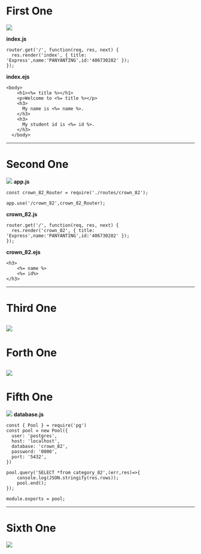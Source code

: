# First One
![](https://i.imgur.com/e0YQHrD.png)

**index.js**
```
router.get('/', function(req, res, next) {
  res.render('index', { title: 'Express',name:'PANYANTING',id:'406730282' });
});
```

**index.ejs**
```
<body>
    <h1><%= title %></h1>
    <p>Welcome to <%= title %></p>
    <h3>
      My name is <%= name %>.
    </h3>
    <h3>
      My student id is <%= id %>.
    </h3>
  </body>
```

---

# Second One
![](https://i.imgur.com/zZM6trV.jpg)
**app.js**
```
const crown_82_Router = require('./routes/crown_82');
```
```
app.use('/crown_82',crown_82_Router);
```

**crown_82.js**
```
router.get('/', function(req, res, next) {
  res.render('crown_82', { title: 'Express',name:'PANYANTING',id:'406730282' });
});
```

**crown_82.ejs**
```
<h3>
    <%= name %>
    <%= id%>
</h3>
```

---
# Third One
![](https://i.imgur.com/kDTJAJX.png)
---
# Forth One
![](https://i.imgur.com/a8VIXqE.png)
---
# Fifth One
![](https://i.imgur.com/IwI4j1T.png)
**database.js**
```
const { Pool } = require('pg')
const pool = new Pool({
  user: 'postgres',
  host: 'localhost',
  database: 'crown_82',
  password: '0000',
  port: '5432',
})

pool.query('SELECT *from category_82',(err,res)=>{
    console.log(JSON.stringify(res.rows));
    pool.end();
});

module.exports = pool;
```
---
# Sixth One
![](https://i.imgur.com/kikNbiN.png)